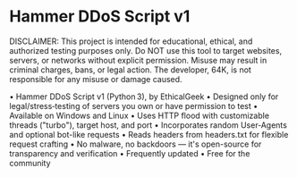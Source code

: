 # Hammer DDoS Script v1

DISCLAIMER: This project is intended for educational, ethical, and authorized testing purposes only.
Do NOT use this tool to target websites, servers, or networks without explicit permission.
Misuse may result in criminal charges, bans, or legal action.
The developer, 64K, is not responsible for any misuse or damage caused.


• Hammer DDoS Script v1 (Python 3), by EthicalGeek
• Designed only for legal/stress‑testing of servers you own or have permission to test
• Available on Windows and Linux
• Uses HTTP flood with customizable threads ("turbo"), target host, and port
• Incorporates random User‑Agents and optional bot-like requests
• Reads headers from headers.txt for flexible request crafting
• No malware, no backdoors — it's open-source for transparency and verification
• Frequently updated
• Free for the community
